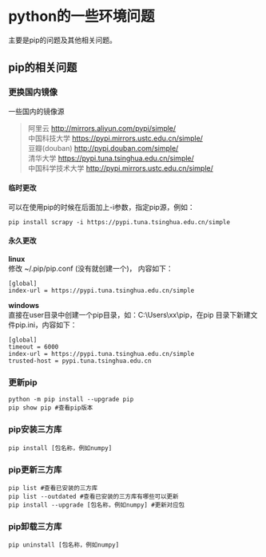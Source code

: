 # python的一些环境问题
主要是pip的问题及其他相关问题。
## pip的相关问题
### 更换国内镜像
一些国内的镜像源
>阿里云 http://mirrors.aliyun.com/pypi/simple/  
中国科技大学 https://pypi.mirrors.ustc.edu.cn/simple/  
豆瓣(douban) http://pypi.douban.com/simple/  
清华大学 https://pypi.tuna.tsinghua.edu.cn/simple/  
中国科学技术大学 http://pypi.mirrors.ustc.edu.cn/simple/  

#### 临时更改
可以在使用pip的时候在后面加上-i参数，指定pip源，例如：  
```shell
pip install scrapy -i https://pypi.tuna.tsinghua.edu.cn/simple
```
#### 永久更改
**linux**   
修改 ~/.pip/pip.conf (没有就创建一个)， 内容如下：  
```shell
[global]
index-url = https://pypi.tuna.tsinghua.edu.cn/simple
```
**windows**   
直接在user目录中创建一个pip目录，如：C:\Users\xx\pip，在pip 目录下新建文件pip.ini，内容如下：  
```shell
[global]
timeout = 6000
index-url = https://pypi.tuna.tsinghua.edu.cn/simple
trusted-host = pypi.tuna.tsinghua.edu.cn
```
### 更新pip
```shell
python -m pip install --upgrade pip
pip show pip #查看pip版本
```
### pip安装三方库
```shell
pip install [包名称，例如numpy]
```
### pip更新三方库
```shell
pip list #查看已安装的三方库
pip list --outdated #查看已安装的三方库有哪些可以更新
pip install --upgrade [包名称，例如numpy] #更新对应包
```
### pip卸载三方库
```shell
pip uninstall [包名称，例如numpy]
```
